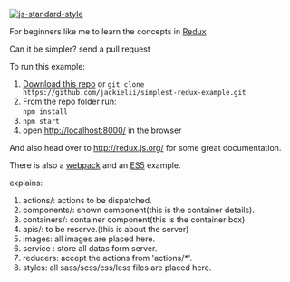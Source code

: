 [![js-standard-style](https://img.shields.io/badge/code%20style-standard-brightgreen.svg?style=flat)](http://standardjs.com/)

For beginners like me to learn the concepts in [Redux](https://github.com/rackt/redux)

Can it be simpler? send a pull request

To run this example:

1. [Download this repo](https://github.com/jackielii/simplest-redux-example/archive/master.zip) or `git clone https://github.com/jackielii/simplest-redux-example.git`
2. From the repo folder run:  
   `npm install`
3. `npm start`
4. open [http://localhost:8000/](http://localhost:8000/) in the browser

And also head over to http://redux.js.org/ for some great documentation.

There is also a [webpack](https://github.com/jackielii/simplest-redux-example/tree/webpack) and an [ES5](https://github.com/jackielii/simplest-redux-example/tree/es5) example.

explains:
1. actions/: actions to be dispatched.
2. components/: shown component(this is the container details).
3. containers/: container component(this is the container box).
4. apis/: to be reserve.(this is about the server)
5. images: all images are placed here.
6. service : store all datas form server.
7. reducers: accept the actions from 'actions/*'.
8. styles: all sass/scss/css/less files are placed here.